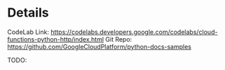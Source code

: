 # Details
CodeLab Link: https://codelabs.developers.google.com/codelabs/cloud-functions-python-http/index.html
Git Repo: https://github.com/GoogleCloudPlatform/python-docs-samples

TODO: 